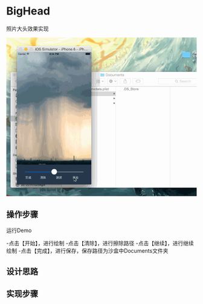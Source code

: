 # BigHead

照片大头效果实现

![](./IMAGES/result.gif)

## 操作步骤

运行Demo

-点击【开始】，进行绘制
-点击【清除】，进行擦除路径
-点击【继续】，进行继续绘制
-点击【完成】，进行保存，保存路径为沙盒中Documents文件夹

## 设计思路

## 实现步骤